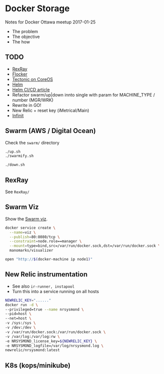 # Docker Storage

Notes for Docker Ottawa meetup 2017-01-25

- The problem
- The objective
- The how

## TODO 
- [RexRay](https://github.com/codedellemc/labs/tree/master/demo-persistence-with-postgres-docker)
- [Flocker](https://flocker-docs.clusterhq.com/en/latest/docker-integration/manual-install.html)
- [Tectonic on CoreOS](https://tectonic.com/enterprise/docs/latest/install/aws/index.html)
- [Helm](https://github.com/kubernetes/helm)
- [Helm CI/CD article](https://hackernoon.com/the-missing-ci-cd-kubernetes-component-helm-package-manager-1fe002aac680#.mq4ol654o)
- Refactor swarm/up|down innto single with param for MACHINE_TYPE / number (MGR/WRK)
- Rewrite in GO!
- New Relic + reset key (iMetrical/Main)
- [Infinit](https://infinit.sh/get-started/linux)

## Swarm (AWS / Digital Ocean)
Check the `swarm/` directory
```bash
./up.sh 
./swarmify.sh

./down.sh
```

## RexRay
See `RexRay/`

## Swarm Viz
Show the [Swarm viz](https://github.com/ManoMarks/docker-swarm-visualizer).
```bash
docker service create \
  --name=viz \
  --publish=80:8080/tcp \
  --constraint=node.role==manager \
  --mount=type=bind,src=/var/run/docker.sock,dst=/var/run/docker.sock \
  manomarks/visualizer

open "http://$(docker-machine ip node1)"
```

## New Relic instrumentation
- See also `ir-runner, instapool`
- Turn this into a service running on all hosts

```bash
NEWRELIC_KEY="......"
docker run -d \
--privileged=true --name nrsysmond \
--pid=host \
--net=host \
-v /sys:/sys \
-v /dev:/dev \
-v /var/run/docker.sock:/var/run/docker.sock \
-v /var/log:/var/log:rw \
-e NRSYSMOND_license_key=${NEWRELIC_KEY} \
-e NRSYSMOND_logfile=/var/log/nrsysmond.log \
newrelic/nrsysmond:latest
```
## K8s (kops/minikube)